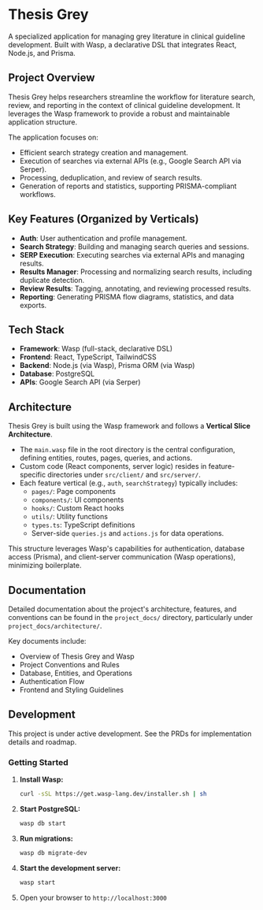 # Thesis Grey

A specialized application for managing grey literature in clinical guideline development. Built with Wasp, a declarative DSL that integrates React, Node.js, and Prisma.

## Project Overview

Thesis Grey helps researchers streamline the workflow for literature search, review, and reporting in the context of clinical guideline development. It leverages the Wasp framework to provide a robust and maintainable application structure.

The application focuses on:
- Efficient search strategy creation and management.
- Execution of searches via external APIs (e.g., Google Search API via Serper).
- Processing, deduplication, and review of search results.
- Generation of reports and statistics, supporting PRISMA-compliant workflows.

## Key Features (Organized by Verticals)

- **Auth**: User authentication and profile management.
- **Search Strategy**: Building and managing search queries and sessions.
- **SERP Execution**: Executing searches via external APIs and managing results.
- **Results Manager**: Processing and normalizing search results, including duplicate detection.
- **Review Results**: Tagging, annotating, and reviewing processed results.
- **Reporting**: Generating PRISMA flow diagrams, statistics, and data exports.

## Tech Stack

- **Framework**: Wasp (full-stack, declarative DSL)
- **Frontend**: React, TypeScript, TailwindCSS
- **Backend**: Node.js (via Wasp), Prisma ORM (via Wasp)
- **Database**: PostgreSQL
- **APIs**: Google Search API (via Serper)

## Architecture

Thesis Grey is built using the Wasp framework and follows a **Vertical Slice Architecture**.
- The `main.wasp` file in the root directory is the central configuration, defining entities, routes, pages, queries, and actions.
- Custom code (React components, server logic) resides in feature-specific directories under `src/client/` and `src/server/`.
- Each feature vertical (e.g., `auth`, `searchStrategy`) typically includes:
  - `pages/`: Page components
  - `components/`: UI components
  - `hooks/`: Custom React hooks
  - `utils/`: Utility functions
  - `types.ts`: TypeScript definitions
  - Server-side `queries.js` and `actions.js` for data operations.

This structure leverages Wasp's capabilities for authentication, database access (Prisma), and client-server communication (Wasp operations), minimizing boilerplate.

## Documentation

Detailed documentation about the project's architecture, features, and conventions can be found in the `project_docs/` directory, particularly under `project_docs/architecture/`.

Key documents include:
- Overview of Thesis Grey and Wasp
- Project Conventions and Rules
- Database, Entities, and Operations
- Authentication Flow
- Frontend and Styling Guidelines

## Development

This project is under active development. See the PRDs for implementation details and roadmap.

### Getting Started

1. **Install Wasp:**
   ```bash
   curl -sSL https://get.wasp-lang.dev/installer.sh | sh
   ```

2. **Start PostgreSQL:**
   ```bash
   wasp db start
   ```

3. **Run migrations:**
   ```bash
   wasp db migrate-dev
   ```

4. **Start the development server:**
   ```bash
   wasp start
   ```

5. Open your browser to `http://localhost:3000`